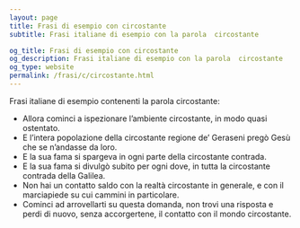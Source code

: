 ```yaml
---
layout: page
title: Frasi di esempio con circostante 
subtitle: Frasi italiane di esempio con la parola  circostante

og_title: Frasi di esempio con circostante 
og_description: Frasi italiane di esempio con la parola  circostante
og_type: website
permalink: /frasi/c/circostante.html
---
```


Frasi italiane di esempio contenenti la parola circostante:


- Allora cominci a ispezionare l’ambiente circostante, in modo quasi ostentato.
- E l’intera popolazione della circostante regione de’ Geraseni pregò Gesù che se n’andasse da loro.
- E la sua fama si spargeva in ogni parte della circostante contrada.
- E la sua fama si divulgò subito per ogni dove, in tutta la circostante contrada della Galilea.
- Non hai un contatto saldo con la realtà circostante in generale, e con il marciapiede su cui cammini in particolare.
- Cominci ad arrovellarti su questa domanda, non trovi una risposta e perdi di nuovo, senza accorgertene, il contatto con il mondo circostante.
